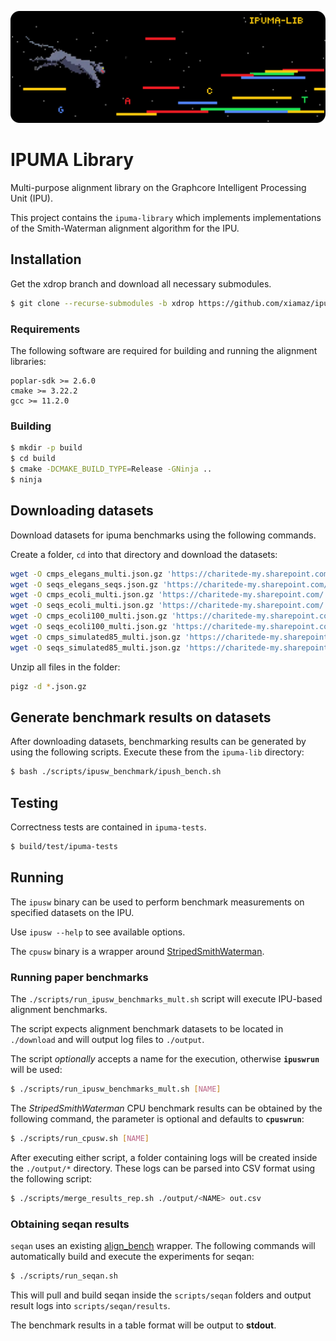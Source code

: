 ![IPUMA Library](docs/img/banner_round.png)
# IPUMA Library


Multi-purpose alignment library on the Graphcore Intelligent Processing Unit
(IPU).

This project contains the `ipuma-library` which implements implementations of
the Smith-Waterman alignment algorithm for the IPU.

## Installation

Get the xdrop branch and download all necessary submodules.

```bash
$ git clone --recurse-submodules -b xdrop https://github.com/xiamaz/ipuma-lib.git
```


### Requirements

The following software are required for building and running the alignment
libraries:

```text
poplar-sdk >= 2.6.0
cmake >= 3.22.2
gcc >= 11.2.0
```

### Building

```bash
$ mkdir -p build
$ cd build
$ cmake -DCMAKE_BUILD_TYPE=Release -GNinja ..
$ ninja
```

## Downloading datasets

Download datasets for ipuma benchmarks using the following commands.

Create a folder, `cd` into that directory and download the datasets:

```bash
wget -O cmps_elegans_multi.json.gz 'https://charitede-my.sharepoint.com/:u:/g/personal/max_zhao_charite_de/Ef359x9kGYBGj2u9tqNT5I0BRiIUqiGTEyUfa8fAeZxr7w?e=vZLaly&download=1'
wget -O seqs_elegans_seqs.json.gz 'https://charitede-my.sharepoint.com/:u:/g/personal/max_zhao_charite_de/Ec5vuzv1PRdHimtQOSmnNHwBvQH_UYkvwpQ8s_anqkFidQ?e=lbuZeN&download=1'
wget -O cmps_ecoli_multi.json.gz 'https://charitede-my.sharepoint.com/:u:/g/personal/max_zhao_charite_de/Eb7k4SH0_3pAgWTdRch5PCcBP5qqorg-npgcfKzmLozyiw?e=3oUDO8&download=1'
wget -O seqs_ecoli_multi.json.gz 'https://charitede-my.sharepoint.com/:u:/g/personal/max_zhao_charite_de/EUP1_e2wRaNJvc8FAorMNsEBKJdVXZhG0q4gSJXghm854A?e=xEYtB9&download=1'
wget -O cmps_ecoli100_multi.json.gz 'https://charitede-my.sharepoint.com/:u:/g/personal/max_zhao_charite_de/EVtNR7Yaq_dMvyQH5JSIYZsBCerh4lM3rzjCjhnKtVXB_w?e=380yq9&download=1'
wget -O seqs_ecoli100_multi.json.gz 'https://charitede-my.sharepoint.com/:u:/g/personal/max_zhao_charite_de/EYARatFXtaRCmWVyvvG6OtoBC3lTWAh1rlG8trMIjM_h2g?e=6FSb88&download=1'
wget -O cmps_simulated85_multi.json.gz 'https://charitede-my.sharepoint.com/:u:/g/personal/max_zhao_charite_de/EQjeZHwGfblLhBx-mxjzKSMBwqH_CuHhMXNvn4GDAnWM8g?e=d53abr&download=1'
wget -O seqs_simulated85_multi.json.gz 'https://charitede-my.sharepoint.com/:u:/g/personal/max_zhao_charite_de/Ef0gzSn7BNZFsLiRdf3T2NkBj3UQzM-0ySLiHTlnNF4UbQ?e=obbv2l&download=1'
```

Unzip all files in the folder:

```bash
pigz -d *.json.gz
```

## Generate benchmark results on datasets

After downloading datasets, benchmarking results can be generated by using the following scripts. Execute these from the `ipuma-lib` directory:

```bash
$ bash ./scripts/ipusw_benchmark/ipush_bench.sh
```

## Testing

Correctness tests are contained in `ipuma-tests`.

```bash
$ build/test/ipuma-tests
```

## Running

The `ipusw` binary can be used to perform benchmark measurements on specified
datasets on the IPU.

Use `ipusw --help` to see available options.

The `cpusw` binary is a wrapper around
[StripedSmithWaterman](https://github.com/mengyao/Complete-Striped-Smith-Waterman-Library).

### Running paper benchmarks

The `./scripts/run_ipusw_benchmarks_mult.sh` script will execute IPU-based
alignment benchmarks.

The script expects alignment benchmark datasets to be located in `./download`
and will output log files to `./output`.

The script *optionally* accepts a name for the execution, otherwise
**`ipuswrun`** will be used:

```bash
$ ./scripts/run_ipusw_benchmarks_mult.sh [NAME]
```

The *StripedSmithWaterman* CPU benchmark results can be obtained by the
following command, the parameter is optional and defaults to **`cpuswrun`**:

```bash
$ ./scripts/run_cpusw.sh [NAME]
```

After executing either script, a folder containing logs will be created inside
the `./output/*` directory. These logs can be parsed into CSV format using the
following script:

```bash
$ ./scripts/merge_results_rep.sh ./output/<NAME> out.csv
```

### Obtaining seqan results

`seqan` uses an existing [align_bench](https://github.com/rrahn/align_bench)
wrapper. The following commands will automatically build and execute the
experiments for seqan:

```bash
$ ./scripts/run_seqan.sh
```

This will pull and build seqan inside the `scripts/seqan` folders and output
result logs into `scripts/seqan/results`.

The benchmark results in a table format will be output to **stdout**.
